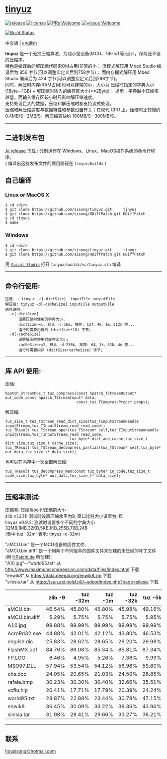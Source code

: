# [tinyuz](https://github.com/sisong/tinyuz)
[![release](https://img.shields.io/badge/release-v0.9.2-blue.svg)](https://github.com/sisong/tinyuz/releases) 
[![license](https://img.shields.io/badge/license-MIT-blue.svg)](https://github.com/sisong/tinyuz/blob/master/LICENSE) 
[![PRs Welcome](https://img.shields.io/badge/PRs-welcome-blue.svg)](https://github.com/sisong/tinyuz/pulls)
[![+issue Welcome](https://img.shields.io/github/issues-raw/sisong/tinyuz?color=green&label=%2Bissue%20welcome)](https://github.com/sisong/tinyuz/issues)   

[![Build Status](https://github.com/sisong/tinyuz/workflows/ci/badge.svg?branch=master)](https://github.com/sisong/tinyuz/actions?query=workflow%3Aci+branch%3Amaster)   

 中文版 | [english](README.md)   

**tinyuz** 是一个无损压缩算法，为超小型设备(MCU、NB-IoT等)设计，保持还不错的压缩率。   
特色是编译后的解压缩代码(ROM占用)非常的小； 
流模式解压用 Mbed Studio 编译后为 856 字节(可以调整宏定义后到758字节)； 
而内存模式解压用 Mbed Studio 编译后为 424 字节(可以调整宏定义后到298字节)。   
同时，解压时内存(RAM占用)也可以非常的小，大小为 压缩时指定的字典大小(1Byte--1GB) + 解压缩时输入的缓存区大小(>=2Byte)； 
提示：字典越小压缩率越低，而输入缓存区较小时只影响解压缩速度。   
支持处理巨大的数据，压缩和解压缩时都支持流式处理。   
压缩和解压缩速度与数据特性和参数设置有关；在现代 CPU 上，压缩时比较慢约 0.4MB/S--2MB/S，解压缩较快约 180MB/S--300MB/S。   

---
## 二进制发布包
[从 release 下载](https://github.com/sisong/tinyuz/releases) : 分别运行在 Windows、Linux、MacOS操作系统的命令行程序。     
( 编译出这些发布文件的项目路径在 `tinyuz/builds` )   

## 自己编译
### Linux or MacOS X ###
```
$ cd <dir>
$ git clone https://github.com/sisong/tinyuz.git     tinyuz
$ git clone https://github.com/sisong/HDiffPatch.git HDiffPatch
$ cd tinyuz
$ make
```
### Windows ###
```
$ cd <dir>
$ git clone https://github.com/sisong/tinyuz.git     tinyuz
$ git clone https://github.com/sisong/HDiffPatch.git HDiffPatch
```
用 [`Visual Studio`](https://visualstudio.microsoft.com) 打开 `tinyuz/builds/vc/tinyuz.sln` 编译   

---
## 命令行使用:  
```
压缩  : tinyuz -c[-dictSize]  inputFile outputFile
解压缩: tinyuz -d[-cacheSize] inputFile outputFile
选项说明:
  -c[-dictSize]
      设置压缩时使用的字典大小;
      dictSize>=1, 默认 -c-16m, 推荐: 127、4k、1m、512m 等...
      运行时需要内存约 (dictSize*18) 字节;
  -d[-cacheSize]
      设置解压时使用的缓冲区大小;
      cacheSize>=2, 默认 -d-256k, 推荐: 64、1k、32k、4m 等...
      运行时需要内存 (dictSize+cacheSize) 字节;
```

---
## 库 API 使用:
压缩:
```
hpatch_StreamPos_t tuz_compress(const hpatch_TStreamOutput* out_code,const hpatch_TStreamInput* data,
                                const tuz_TCompressProps* props);
```
解压缩:
```
tuz_size_t tuz_TStream_read_dict_size(tuz_TInputStreamHandle inputStream,tuz_TInputStream_read read_code);
tuz_TResult tuz_TStream_open(tuz_TStream* self,tuz_TInputStreamHandle inputStream,tuz_TInputStream_read read_code,
                             tuz_byte* dict_and_cache,tuz_size_t dict_size,tuz_size_t cache_size);
tuz_TResult tuz_TStream_decompress_partial(tuz_TStream* self,tuz_byte* out_data,tuz_size_t* data_size);
```
也可以在内存中一次全部解压缩:
```
tuz_TResult tuz_decompress_mem(const tuz_byte* in_code,tuz_size_t code_size,tuz_byte* out_data,tuz_size_t* data_size);
```

---
## 压缩率测试:
压缩率: 压缩后大小/压缩前大小   
zlib v1.2.11: 测试时设置压缩水平为9, 窗口比特大小设置为-15   
tinyuz v0.9.2: 测试时设置多个不同的字典大小 32MB,1MB,32KB,5KB,1KB,255B,79B,24B   
  (表中'tuz -32m' 表示: tinyuz -c-32m)   
   
"aMCU.bin" 是一个MCU设备的固件文件;   
"aMCU.bin.diff" 是一个用两个不同版本的固件文件来创建的未压缩的补丁文件(用 [HPatchLite](https://github.com/sisong/HPatchLite) 所创建);   
"A10.jpg"--"world95.txt" 从 http://www.maximumcompression.com/data/files/index.html 下载   
"enwik8" 从 https://data.deepai.org/enwik8.zip 下载   
"silesia.tar" 从 https://sun.aei.polsl.pl//~sdeor/index.php?page=silesia 下载
   
||zlib -9|tuz -32m|tuz -1m|tuz -32k|tuz -5k|tuz -1k|tuz -255|tuz -79|tuz -24|
|:----|----:|----:|----:|----:|----:|----:|----:|----:|----:|
|aMCU.bin|46.54%|45.80%|45.80%|45.98%|49.16%|54.29%|60.61%|68.03%|77.95%|
|aMCU.bin.diff|5.29%|5.75%|5.75%|5.75%|5.95%|6.35%|6.89%|7.85%|9.54%|
|A10.jpg|99.88%|99.99%|99.99%|99.99%|99.99%|99.99%|99.99%|99.99%|99.99%|
|AcroRd32.exe|44.88%|42.01%|42.12%|43.80%|46.53%|51.48%|58.29%|67.57%|78.81%|
|english.dic|25.83%|28.62%|28.65%|29.20%|29.98%|31.25%|33.49%|36.53%|39.93%|
|FlashMX.pdf|84.76%|86.08%|85.34%|85.81%|87.34%|88.31%|89.90%|92.05%|96.83%|
|FP.LOG|6.46%|4.95%|5.26%|7.36%|9.99%|12.67%|19.27%|99.25%|100.00%|
|MSO97.DLL|57.94%|53.54%|54.12%|56.96%|59.80%|64.38%|70.62%|78.36%|87.73%|
|ohs.doc|24.05%|20.65%|21.03%|24.50%|26.85%|31.08%|37.50%|69.31%|82.85%|
|rafale.bmp|30.23%|30.30%|30.40%|32.66%|35.51%|40.81%|43.52%|47.70%|54.42%|
|vcfiu.hlp|20.41%|17.71%|17.79%|20.39%|24.24%|27.46%|32.39%|49.01%|69.64%|
|world95.txt|28.87%|22.88%|23.44%|30.79%|47.15%|54.96%|65.23%|78.53%|97.20%|
|enwik8|36.45%|30.09%|33.22%|38.36%|43.96%|51.53%|63.38%|79.63%|96.78%|
|silesia.tar|31.98%|28.41%|29.66%|33.27%|38.21%|44.45%|52.58%|63.62%|78.49%|

---
## 联系
housisong@hotmail.com  

